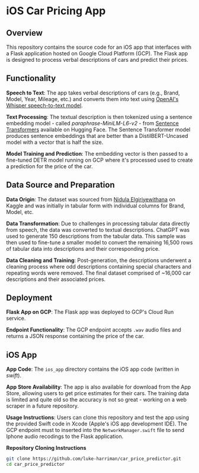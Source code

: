 # iOS Car Pricing App

## Overview

This repository contains the source code for an iOS app that interfaces with a Flask application hosted on Google Cloud Platform (GCP). The Flask app is designed to process verbal descriptions of cars and predict their prices.

## Functionality
**Speech to Text**: The app takes verbal descriptions of cars (e.g., Brand, Model, Year, Mileage, etc.) and converts them into text using [OpenAI's Whisper speech-to-text model](https://huggingface.co/openai/whisper-base).

**Text Processing**: The textual description is then tokenized using a sentence embedding model - called *paraphrase-MiniLM-L6-v2* - from [Sentence Transformers](https://huggingface.co/sentence-transformers) available on Hugging Face. The Sentence Transformer model produces sentence embeddings that are better than a DistilBERT-Uncased model with a vector that is half the size. 

**Model Training and Prediction**: The embedding vector is then passed to a fine-tuned DETR model running on GCP where it's processed used to create a prediction for the price of the car. 

## Data Source and Preparation
**Data Origin**: The dataset was sourced from [Nidula Elgiriyewithana](https://www.kaggle.com/datasets/nelgiriyewithana/australian-vehicle-prices) on Kaggle and was initially in tabular form with individual columns for Brand, Model, etc.

**Data Transformation**: Due to challenges in processing tabular data directly from speech, the data was converted to textual descriptions. ChatGPT was used to generate 150 descriptions from the tabular data. This sample was then used to fine-tune a smaller model to convert the remaining 16,500 rows of tabular data into descriptions and their corresponding price.

**Data Cleaning and Training**: Post-generation, the descriptions underwent a cleaning process where odd descriptions containing special characters and repeating words were removed. The final dataset comprised of ~16,000 car descriptions and their associated prices.

## Deployment
**Flask App on GCP**: The Flask app was deployed to GCP's Cloud Run service.

**Endpoint Functionality**: The GCP endpoint accepts ``.wav`` audio files and returns a JSON response containing the price of the car.

## iOS App
**App Code**: The ``ios_app`` directory contains the iOS app code (written in *swift*).

**App Store Availability**: The app is also available for download from the App Store, allowing users to get price estimates for their cars. The training data is limited and quite old so the accuracy is not so great - working on a web scraper in a future repository. 

**Usage Instructions**: Users can clone this repository and test the app using the provided Swift code in Xcode (Apple's iOS app development IDE). The GCP endpoint must to inserted into the ``NetworkManager.swift`` file to send Iphone audio recodings to the Flask application.

**Repository Cloning Instructions**
```bash
git clone https://github.com/luke-harriman/car_price_predictor.git
cd car_price_predictor
```
